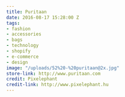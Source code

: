 ```yaml
---
title: Puritaan
date: 2016-08-17 15:28:00 Z
tags:
- fashion
- accessories
- bags
- technology
- shopify
- e-commerce
- design
image: "/uploads/52%20-%20puritaan@2x.jpg"
store-link: http://www.puritaan.com
credit: Pixelephant
credit-link: http://www.pixelephant.hu
---
```


